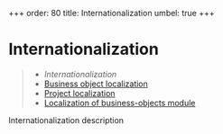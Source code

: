 +++
order: 80
title: Internationalization
umbel: true
+++

# Internationalization

> * _Internationalization_
> * [Business object localization](i18n/objects)
> * [Project localization](i18n/project)
> * [Localization of business-objects module](i18n/module)

Internationalization description
